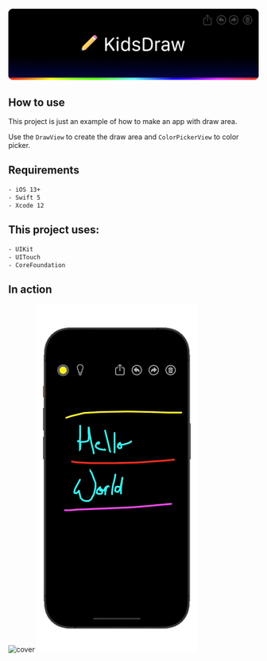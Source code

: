 ![cover](https://raw.githubusercontent.com/AlbertoLourenco/KidsDraw/master/github-assets/cover.png)

## How to use

This project is just an example of how to make an app with draw area.

Use the `DrawView` to create the draw area and `ColorPickerView` to color picker.

## Requirements

```
- iOS 13+
- Swift 5
- Xcode 12
```

## This project uses:

```
- UIKit
- UITouch
- CoreFoundation
```

## In action

![cover](https://raw.githubusercontent.com/AlbertoLourenco/KidsDraw/master/github-assets/preview-1.gif)
![cover](https://raw.githubusercontent.com/AlbertoLourenco/KidsDraw/master/github-assets/preview-2.gif)
